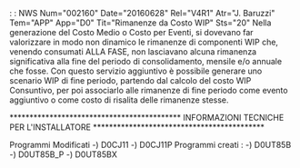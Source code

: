  :  : NWS Num="002160" Date="20160628" Rel="V4R1" Atr="J. Baruzzi" Tem="APP" App="D0" Tit="Rimanenze da Costo WIP" Sts="20"
Nella generazione del Costo Medio o Costo per Eventi, si dovevano far valorizzare in modo non dinamico le rimanenze di componenti WIP che, venendo consumati ALLA FASE, non lasciavano alcuna rimanenza significativa alla fine del periodo di consolidamento, mensile e/o annuale che fosse.
Con questo servizio aggiuntivo è possibile generare uno scenario WIP di fine periodo, partendo dal
calcolo del costo WIP Consuntivo, per poi associarlo alle rimanenze di fine periodo come evento aggiuntivo o come costo di risalita delle rimanenze stesse.

\*\*\*\*\*\*\*\*\*\*\*\*\*\*\*\*\*\*\*\*\*\*\*\*\*\*\*\*\*\*\*\*\*\*\*\*\*\*\*\*\*\*\*
INFORMAZIONI TECNICHE PER L'INSTALLATORE
\*\*\*\*\*\*\*\*\*\*\*\*\*\*\*\*\*\*\*\*\*\*\*\*\*\*\*\*\*\*\*\*\*\*\*\*\*\*\*\*\*\*\*

Programmi Modificati
-) D0CJ11
-) D0CJ11P
Programmi creati : 
-) D0UT85B
-) D0UT85B_P
-) D0UT85BX
